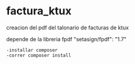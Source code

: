 # factura_ktux
creacion del pdf del talonario de facturas de ktux

depende de la libreria fpdf "setasign/fpdf": "1.7"
	
	-installar composer
	-correr composer install

